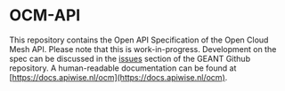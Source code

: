 # OCM-API
This repository contains the Open API Specification of the Open Cloud Mesh API. 
Please note that this is work-in-progress. 
Development on the spec can be discussed in the 
[issues](https://github.com/GEANT/OCM-API/issues) section of the GEANT Github 
repository. A human-readable documentation can be found at
[https://docs.apiwise.nl/ocm](https://docs.apiwise.nl/ocm).